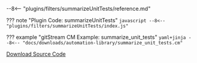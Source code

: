 --8<-- "plugins/filters/summarizeUnitTests/reference.md"

??? note "Plugin Code: summarizeUnitTests"
    ```javascript
    --8<-- "plugins/filters/summarizeUnitTests/index.js"
    ```
    <div class="result" markdown>
    <span>
    </span>
    </div>


??? example "gitStream CM Example: summarize_unit_tests"
    ```yaml+jinja
    --8<-- "docs/downloads/automation-library/summarize_unit_tests.cm"
    ```
    <div class="result" markdown>
    <span>
    </span>
    </div>

[Download Source Code](https://github.com/linear-b/gitstream/tree/main/plugins/filters/summarizeUnitTests)

